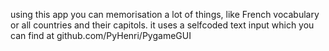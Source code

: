 using this app you can memorisation a lot of things, like French vocabulary or all countries and their capitols. it uses a selfcoded text input which you can find at github.com/PyHenri/PygameGUI
